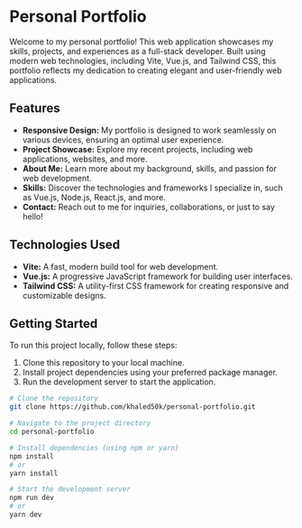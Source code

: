 # Personal Portfolio

Welcome to my personal portfolio! This web application showcases my skills, projects, and experiences as a full-stack developer. Built using modern web technologies, including Vite, Vue.js, and Tailwind CSS, this portfolio reflects my dedication to creating elegant and user-friendly web applications.

## Features

- **Responsive Design:** My portfolio is designed to work seamlessly on various devices, ensuring an optimal user experience.
- **Project Showcase:** Explore my recent projects, including web applications, websites, and more.
- **About Me:** Learn more about my background, skills, and passion for web development.
- **Skills:** Discover the technologies and frameworks I specialize in, such as Vue.js, Node.js, React.js, and more.
- **Contact:** Reach out to me for inquiries, collaborations, or just to say hello!

## Technologies Used

- **Vite:** A fast, modern build tool for web development.
- **Vue.js:** A progressive JavaScript framework for building user interfaces.
- **Tailwind CSS:** A utility-first CSS framework for creating responsive and customizable designs.

## Getting Started

To run this project locally, follow these steps:

1. Clone this repository to your local machine.
2. Install project dependencies using your preferred package manager.
3. Run the development server to start the application.

```bash
# Clone the repository
git clone https://github.com/khaled50k/personal-portfolio.git

# Navigate to the project directory
cd personal-portfolio

# Install dependencies (using npm or yarn)
npm install
# or
yarn install

# Start the development server
npm run dev
# or
yarn dev

